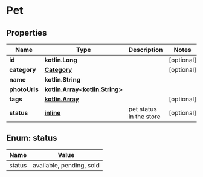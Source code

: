 
# Pet

## Properties
Name | Type | Description | Notes
------------ | ------------- | ------------- | -------------
**id** | **kotlin.Long** |  |  [optional]
**category** | [**Category**](Category.md) |  |  [optional]
**name** | **kotlin.String** |  | 
**photoUrls** | **kotlin.Array<kotlin.String>** |  | 
**tags** | [**kotlin.Array<Tag>**](Tag.md) |  |  [optional]
**status** | [**inline**](#StatusEnum) | pet status in the store |  [optional]


<a name="StatusEnum"></a>
## Enum: status
Name | Value
---- | -----
status | available, pending, sold



